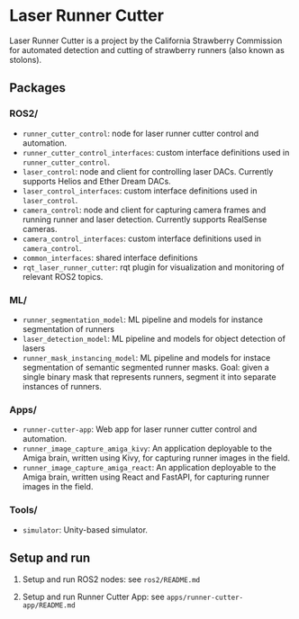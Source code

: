 # Laser Runner Cutter

Laser Runner Cutter is a project by the California Strawberry Commission for automated detection and cutting of strawberry runners (also known as stolons).

## Packages

### ROS2/

- `runner_cutter_control`: node for laser runner cutter control and automation.
- `runner_cutter_control_interfaces`: custom interface definitions used in `runner_cutter_control`.
- `laser_control`: node and client for controlling laser DACs. Currently supports Helios and Ether Dream DACs.
- `laser_control_interfaces`: custom interface definitions used in `laser_control`.
- `camera_control`: node and client for capturing camera frames and running runner and laser detection. Currently supports RealSense cameras.
- `camera_control_interfaces`: custom interface definitions used in `camera_control`.
- `common_interfaces`: shared interface definitions
- `rqt_laser_runner_cutter`: rqt plugin for visualization and monitoring of relevant ROS2 topics.

### ML/

- `runner_segmentation_model`: ML pipeline and models for instance segmentation of runners
- `laser_detection_model`: ML pipeline and models for object detection of lasers
- `runner_mask_instancing_model`: ML pipeline and models for instace segmentation of semantic segmented runner masks. Goal: given a single binary mask that represents runners, segment it into separate instances of runners.

### Apps/

- `runner-cutter-app`: Web app for laser runner cutter control and automation.
- `runner_image_capture_amiga_kivy`: An application deployable to the Amiga brain, written using Kivy, for capturing runner images in the field.
- `runner_image_capture_amiga_react`: An application deployable to the Amiga brain, written using React and FastAPI, for capturing runner images in the field.

### Tools/

- `simulator`: Unity-based simulator.

## Setup and run

1.  Setup and run ROS2 nodes: see `ros2/README.md`

1.  Setup and run Runner Cutter App: see `apps/runner-cutter-app/README.md`
